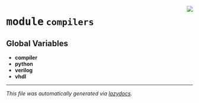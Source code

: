 <!-- markdownlint-disable -->

<a href="../snakehdl/compilers/__init__.py#L0"><img align="right" style="float:right;" src="https://img.shields.io/badge/-source-cccccc?style=flat-square"></a>

# <kbd>module</kbd> `compilers`




**Global Variables**
---------------
- **compiler**
- **python**
- **verilog**
- **vhdl**




---

_This file was automatically generated via [lazydocs](https://github.com/ml-tooling/lazydocs)._
